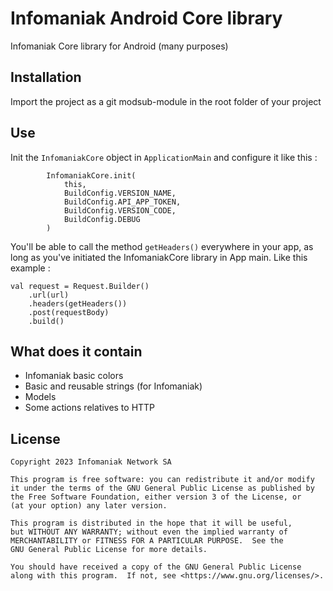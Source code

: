 # Infomaniak Android Core library

Infomaniak Core library for Android (many purposes)

## Installation

Import the project as a git modsub-module in the root folder of your project

## Use

Init the `InfomaniakCore` object in `ApplicationMain` and configure it like this :

``` 
        InfomaniakCore.init(
            this,
            BuildConfig.VERSION_NAME,
            BuildConfig.API_APP_TOKEN,
            BuildConfig.VERSION_CODE,
            BuildConfig.DEBUG
        )
```

You'll be able to call the method `getHeaders()` everywhere in your app, as long as you've initiated the InfomaniakCore library in  App main.
Like this example :

``` 
val request = Request.Builder()
    .url(url)
    .headers(getHeaders())
    .post(requestBody)
    .build()
```

## What does it contain

* Infomaniak basic colors
* Basic and reusable strings (for Infomaniak)
* Models
* Some actions relatives to HTTP

## License

    Copyright 2023 Infomaniak Network SA

    This program is free software: you can redistribute it and/or modify
    it under the terms of the GNU General Public License as published by
    the Free Software Foundation, either version 3 of the License, or
    (at your option) any later version.

    This program is distributed in the hope that it will be useful,
    but WITHOUT ANY WARRANTY; without even the implied warranty of
    MERCHANTABILITY or FITNESS FOR A PARTICULAR PURPOSE.  See the
    GNU General Public License for more details.

    You should have received a copy of the GNU General Public License
    along with this program.  If not, see <https://www.gnu.org/licenses/>.
